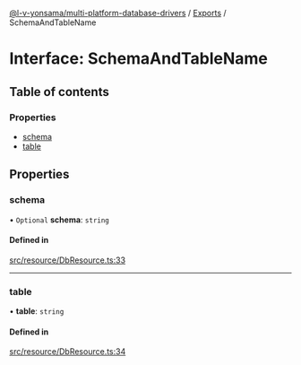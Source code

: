 [@l-v-yonsama/multi-platform-database-drivers](../README.md) / [Exports](../modules.md) / SchemaAndTableName

# Interface: SchemaAndTableName

## Table of contents

### Properties

- [schema](SchemaAndTableName.md#schema)
- [table](SchemaAndTableName.md#table)

## Properties

### schema

• `Optional` **schema**: `string`

#### Defined in

[src/resource/DbResource.ts:33](https://github.com/l-v-yonsama/db-drivers/blob/b37d902f22184a4ab36e6d48ee1b1991de8127d4/src/resource/DbResource.ts#L33)

___

### table

• **table**: `string`

#### Defined in

[src/resource/DbResource.ts:34](https://github.com/l-v-yonsama/db-drivers/blob/b37d902f22184a4ab36e6d48ee1b1991de8127d4/src/resource/DbResource.ts#L34)
